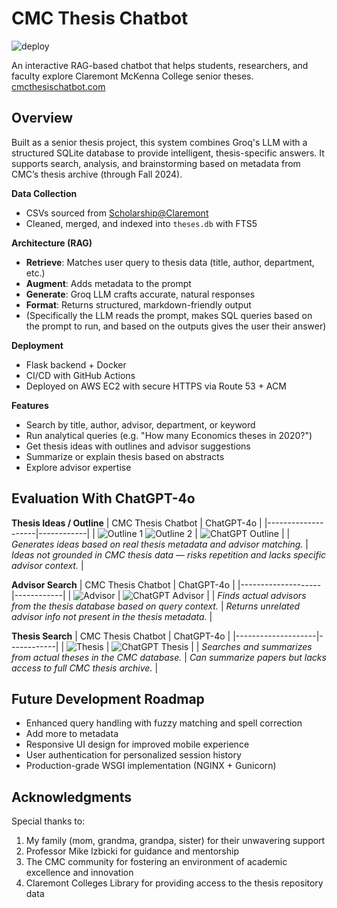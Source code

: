 # CMC Thesis Chatbot

![deploy](https://github.com/luisgomez214/CMC_Thesis_Chatbot/actions/workflows/deploy.yml/badge.svg)

An interactive RAG-based chatbot that helps students, researchers, and faculty explore Claremont McKenna College senior theses. [cmcthesischatbot.com](https://cmcthesischatbot.com)

## Overview

Built as a senior thesis project, this system combines Groq's LLM with a structured SQLite database to provide intelligent, thesis-specific answers. It supports search, analysis, and brainstorming based on metadata from CMC’s thesis archive (through Fall 2024).
 

**Data Collection**  
   - CSVs sourced from [Scholarship@Claremont](https://scholarship.claremont.edu)  
   - Cleaned, merged, and indexed into `theses.db` with FTS5

**Architecture (RAG)**  
   - **Retrieve**: Matches user query to thesis data (title, author, department, etc.)  
   - **Augment**: Adds metadata to the prompt  
   - **Generate**: Groq LLM crafts accurate, natural responses  
   - **Format**: Returns structured, markdown-friendly output
   - (Specifically the LLM reads the prompt, makes SQL queries based on the prompt to run, and based on the outputs gives the user their answer)

**Deployment**  
   - Flask backend + Docker  
   - CI/CD with GitHub Actions  
   - Deployed on AWS EC2 with secure HTTPS via Route 53 + ACM

**Features**

-  Search by title, author, advisor, department, or keyword  
-  Run analytical queries (e.g. "How many Economics theses in 2020?")  
-  Get thesis ideas with outlines and advisor suggestions  
-  Summarize or explain thesis based on abstracts  
-  Explore advisor expertise  

## Evaluation With ChatGPT-4o

**Thesis Ideas / Outline**
| CMC Thesis Chatbot | ChatGPT-4o |
|--------------------|------------|
| ![Outline 1](screenshots/outline1.png) ![Outline 2](screenshots/outline2.png) | ![ChatGPT Outline](screenshots/CheckOutline.png) |
| *Generates ideas based on real thesis metadata and advisor matching.* | *Ideas not grounded in CMC thesis data — risks repetition and lacks specific advisor context.* |

**Advisor Search**
| CMC Thesis Chatbot | ChatGPT-4o |
|--------------------|------------|
| ![Advisor](screenshots/advisor.png) | ![ChatGPT Advisor](screenshots/CheckAdvisor.png) |
| *Finds actual advisors from the thesis database based on query context.* | *Returns unrelated advisor info not present in the thesis metadata.* |

**Thesis Search**
| CMC Thesis Chatbot | ChatGPT-4o |
|--------------------|------------|
| ![Thesis](screenshots/Thesis.png) | ![ChatGPT Thesis](screenshots/CheckThesis.png) |
| *Searches and summarizes from actual theses in the CMC database.* | *Can summarize papers but lacks access to full CMC thesis archive.* |



## Future Development Roadmap

- Enhanced query handling with fuzzy matching and spell correction
- Add more to metadata
- Responsive UI design for improved mobile experience
- User authentication for personalized session history
- Production-grade WSGI implementation (NGINX + Gunicorn)

## Acknowledgments

Special thanks to:
1. My family (mom, grandma, grandpa, sister) for their unwavering support
2. Professor Mike Izbicki for guidance and mentorship
3. The CMC community for fostering an environment of academic excellence and innovation
4. Claremont Colleges Library for providing access to the thesis repository data

